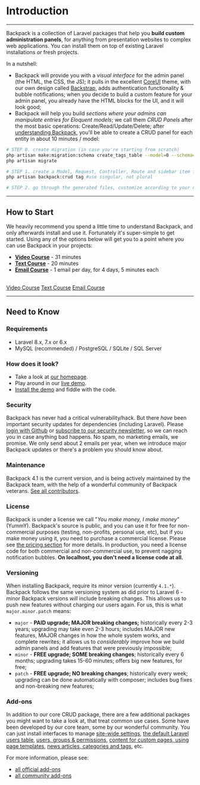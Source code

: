 # Introduction

---

Backpack is a collection of Laravel packages that help you **build custom administration panels**, for anything from presentation websites to complex web applications. You can install them on top of existing Laravel installations _or_ fresh projects.

In a nutshell:

- Backpack will provide you with a _visual interface_ for the admin panel (the HTML, the CSS, the JS); it pulls in the excellent [CoreUI](https://coreui.io/) theme, with our own design called [Backstrap](https://backstrap.net), adds authentication functionality & bubble notifications; when you decide to build a custom feature for your admin panel, you already have the HTML blocks for the UI, and it will look good;
- Backpack will help you build _sections where your admins can manipulate entries for Eloquent models_; we call them _CRUD Panels_ after the most basic operations: Create/Read/Update/Delete; after [understanding Backpack](/docs/{{version}}/getting-started-basics), you'll be able to create a CRUD panel for each entity in about 10 minutes / model:

```bash
# STEP 0. create migration (in case you're starting from scratch)
php artisan make:migration:schema create_tags_table --model=0 --schema="name:string:unique"
php artisan migrate

# STEP 1. create a Model, Request, Controller, Route and sidebar item for the admin panel
php artisan backpack:crud tag #use singular, not plural

# STEP 2. go through the generated files, customize according to your needs
```

---

<a name="how-to-start"></a>
## How to Start

We heavily recommend you spend a little time to understand Backpack, and only afterwards install and use it. Fortunately it's super-simple to get started. Using any of the options below will get you to a point where you can use Backpack in your projects:
- **[Video Course](/docs/{{version}}/getting-started-videos)** - 31 minutes
- **[Text Course](/docs/{{version}}/getting-started-basics)** - 20 minutes
- **[Email Course](https://backpackforlaravel.com/getting-started-emails)** - 1 email per day, for 4 days, 5 minutes each


<br>
<a href="/docs/{{version}}/getting-started-videos" class="btn btn-outline-info btn-sm shadow"><i class="fe fe-video"></i> Video Course</a>
<a href="/docs/{{version}}/getting-started-basics" class="btn btn-outline-info btn-sm shadow"><i class="fe fe-file-text"></i> Text Course</a>
<a href="https://backpackforlaravel.com/getting-started-emails" class="btn btn-outline-info btn-sm shadow"><i class="fe fe-inbox"></i> Email Course</a>

---

<a name="need-to-know"></a>
## Need to Know

<a name="requirements"></a>
### Requirements

  - Laravel 8.x, 7.x or 6.x
  - MySQL (recommended) / PostgreSQL / SQLite / SQL Server

<a name="how-does-it-look"></a>
### How does it look?

- Take a look at [our homepage](https://backpackforlaravel.com/).
- Play around in our [live demo](https://demo.backpackforlaravel.com/admin/login).
- [Install the demo](/docs/{{version}}/demo) and fiddle with the code.

<a name="security"></a>
### Security

Backpack has never had a critical vulnerability/hack. But there _have_ been important security updates for dependencies (including Laravel). Please [login with Github](/auth/github) or  [subscribe to our security newsletter](https://backpackforlaravel.com/newsletter), so we can reach you in case anything bad happens. No spam, no marketing emails, we promise. We only send about 2 emails per year, when we introduce major Backpack updates or there's a problem you should know about.

<a name="maintenance"></a>
### Maintenance

Backpack 4.1 is the current version, and is being actively maintained by the Backpack team, with the help of a wonderful community of Backpack veterans. [See all contributors](https://github.com/Laravel-Backpack/CRUD/graphs/contributors).

<a name="license"></a>
### License

Backpack is under a license we call "_You make money, I make money_" (YummY). Backpack's source is public, and you can use it for free for non-commercial purposes (testing, non-profits, personal use, etc), but if you make money using it, you need to purchase a commercial license. Please see  [the pricing section](https://backpackforlaravel.com/pricing) for more details. In production, you need a license code for both commercial and non-commercial use, to prevent nagging notification bubbles. **On localhost, you don't need a license code at all.**

<a name="versioning"></a>
### Versioning

When installing Backpack, require its minor version (currently ```4.1.*```). Backpack follows the same versioning system as did prior to Laravel 6 - minor Backpack versions _will_ include breaking changes. This allows us to push new features without charging our users again. For us, this is what ```major.minor.patch``` means:

- ```major``` - **PAID upgrade; MAJOR breaking changes;** historically every 2-3 years; upgrading may take even 2-3 hours; includes MAJOR new features, MAJOR changes in how the whole system works, and complete rewrites; it allows us to _considerably_ improve how we build admin panels and add features that were previously impossible;
- ```minor``` - **FREE upgrade; SOME breaking changes**; historically every 6 months; upgrading takes 15-60 minutes; offers big new features, for free;
- ```patch``` - **FREE upgrade; NO breaking changes**; historically every week; upgrading can be done automatically with composer; includes bug fixes and non-breaking new features;

<a name="add-ons"></a>
### Add-ons

In addition to our core CRUD package, there are a few additional packages you might want to take a look at, that treat common use cases. Some have been developed by our core team, some by our wonderful community. You can just install interfaces to manage [site-wide settings](https://github.com/Laravel-Backpack/Settings), [the default Laravel users table](https://github.com/eduardoarandah/UserManager), [users, groups & permissions](https://github.com/Laravel-Backpack/PermissionManager), [content for custom pages, using page templates](https://github.com/Laravel-Backpack/PageManager), [news articles, categories and tags](https://github.com/Laravel-Backpack/NewsCRUD), etc.

For more information, please see:
- [all official add-ons](/docs/{{version}}/add-ons-official)
- [all community add-ons](/docs/{{version}}/add-ons-community)
